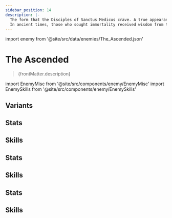 ```yaml
---
sidebar_position: 14
description: |-
  The form that the Disciples of Sanctus Medicus crave. A true appearance that cast off the burdens of humanity and has been reforged using the way of immortality.
  In ancient times, those who sought immortality received wisdom from the Ambrosial Arbor and called themselves Celestials. They lived without restraints and molded the flesh of themselves and others at will. They have long forgotten their original appearances after countless metamorphoses.
---
```


import enemy from '@site/src/data/enemies/The_Ascended.json'

# The Ascended
<blockquote>{frontMatter.description}</blockquote>

import EnemyMisc from '@site/src/components/enemy/EnemyMisc'
import EnemySkills from '@site/src/components/enemy/EnemySkills'

## Variants

<Tabs queryString="variant">
<TabItem value='1' label='The Ascended'>

<h2>Stats</h2>

<EnemyMisc enemy={enemy} variant={0} />

<h2>Skills</h2>

<EnemySkills enemy={enemy} variant={0} />
</TabItem>
<TabItem value='2' label='The Ascended (Bug)'>

<h2>Stats</h2>

<EnemyMisc enemy={enemy} variant={1} />

<h2>Skills</h2>

<EnemySkills enemy={enemy} variant={1} />
</TabItem>
<TabItem value='3' label='Master of the Disciples of Sanctus Medicus'>

<h2>Stats</h2>

<EnemyMisc enemy={enemy} variant={2} />

<h2>Skills</h2>

<EnemySkills enemy={enemy} variant={2} />
</TabItem>
</Tabs>
